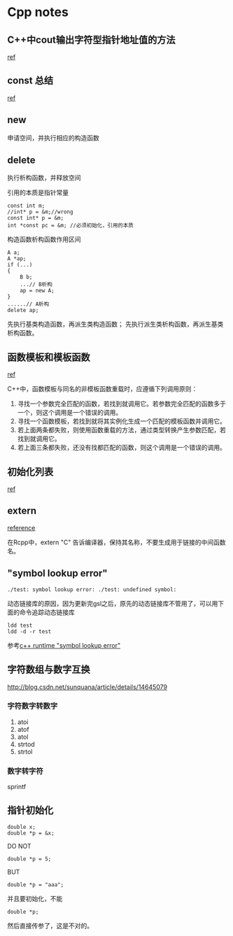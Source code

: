 # Cpp notes
## C++中cout输出字符型指针地址值的方法
[ref](http://www.cnblogs.com/wxxweb/archive/2011/05/20/2052256.html)

## const 总结
[ref](http://www.2cto.com/kf/201210/160536.html)

## new

申请空间，并执行相应的构造函数

## delete

执行析构函数，并释放空间

引用的本质是指针常量

```
const int m;
//int* p = &m;//wrong
const int* p = &m;
int *const pc = &m; //必须初始化，引用的本质
```


构造函数析构函数作用区间

```
A a;
A *ap;
if (...)
{
	B b;
	...// B析构
	ap = new A;
}
......// A析构
delete ap;
```


先执行基类构造函数，再派生类构造函数；
先执行派生类析构函数，再派生基类析构函数。


## 函数模板和模板函数

[ref](http://blog.csdn.net/beyondhaven/article/details/4204345)

C++中，函数模板与同名的非模板函数重载时，应遵循下列调用原则：
1. 寻找一个参数完全匹配的函数，若找到就调用它。若参数完全匹配的函数多于一个，则这个调用是一个错误的调用。
2. 寻找一个函数模板，若找到就将其实例化生成一个匹配的模板函数并调用它。
3. 若上面两条都失败，则使用函数重载的方法，通过类型转换产生参数匹配，若找到就调用它。
4. 若上面三条都失败，还没有找都匹配的函数，则这个调用是一个错误的调用。

## 初始化列表

[ref](http://www.cnblogs.com/graphics/archive/2010/07/04/1770900.html)


## extern

[reference](http://www.cnblogs.com/yc_sunniwell/archive/2010/07/14/1777431.html)

在Rcpp中，extern "C" 告诉编译器，保持其名称，不要生成用于链接的中间函数名。

## "symbol lookup error"

```
./test: symbol lookup error: ./test: undefined symbol:
```

动态链接库的原因，因为更新完gsl之后，原先的动态链接库不管用了，可以用下面的命令追踪动态链接库
```
ldd test
ldd -d -r test
```

参考[c++ runtime "symbol lookup error" ](http://gdwarner.blogspot.com/2009/03/c-runtime-symbol-lookup-error.html)

## 字符数组与数字互换

http://blog.csdn.net/sunquana/article/details/14645079

### 字符数字转数字
1. atoi
2. atof
3. atol
4. strtod
5. strtol

### 数字转字符
sprintf

## 指针初始化

```
double x;
double *p = &x;
```

DO NOT
```
double *p = 5;
```

BUT
```
double *p = "aaa";
```
并且要初始化，不能

```
double *p;
```
然后直接传参了，这是不对的。
